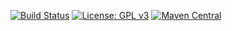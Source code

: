 [![Build Status](https://travis-ci.org/forwardloop/highrung-play.svg)](https://travis-ci.org/forwardloop/highrung-play)
[![License: GPL v3](https://img.shields.io/badge/license-GPL%20v3-blue.svg)](https://www.gnu.org/licenses/gpl-3.0)
[![Maven Central](https://maven-badges.herokuapp.com/maven-central/com.highrung/highrung-play_2.11/badge.svg)](https://maven-badges.herokuapp.com/maven-central/com.highrung/highrung-play_2.11)